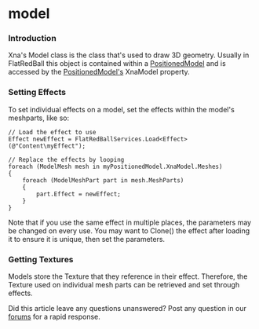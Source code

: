 # model

### Introduction

Xna's Model class is the class that's used to draw 3D geometry. Usually in FlatRedBall this object is contained within a [PositionedModel](../../../../frb/docs/index.php) and is accessed by the [PositionedModel's](../../../../frb/docs/index.php) XnaModel property.

### Setting Effects

To set individual effects on a model, set the effects within the model's meshparts, like so:

```
// Load the effect to use
Effect newEffect = FlatRedBallServices.Load<Effect>(@"Content\myEffect");

// Replace the effects by looping
foreach (ModelMesh mesh in myPositionedModel.XnaModel.Meshes)
{
    foreach (ModelMeshPart part in mesh.MeshParts)
    {
        part.Effect = newEffect;
    }
}
```

Note that if you use the same effect in multiple places, the parameters may be changed on every use. You may want to Clone() the effect after loading it to ensure it is unique, then set the parameters.

### Getting Textures

Models store the Texture that they reference in their effect. Therefore, the Texture used on individual mesh parts can be retrieved and set through effects.

Did this article leave any questions unanswered? Post any question in our [forums](../../../../frb/forum.md) for a rapid response.

